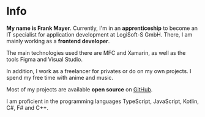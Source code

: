 # Info

**My name is Frank Mayer**. Currently, I'm in an **apprenticeship** to become an IT specialist for application development at LogiSoft-S GmbH. There, I am mainly working as a **frontend developer**.

The main technologies used there are MFC and Xamarin, as well as the tools Figma and Visual Studio.

In addition, I work as a freelancer for privates or do on my own projects. I spend my free time with anime and music.

Most of my projects are available **open source** on [GitHub](https://github.com/Frank-Mayer).

I am proficient in the programming languages TypeScript, JavaScript, Kotlin, C#, F# and C++.
